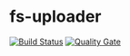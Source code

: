 # fs-uploader
[![Build Status](https://travis-ci.org/api-collab/fs-uploader.png)](https://travis-ci.org/api-collab/fs-uploader)
[![Quality Gate](https://sonarcloud.io/api/project_badges/measure?project=io.apicollab%3Afs-uploader&metric=alert_status)](https://sonarcloud.io/dashboard?id=io.apicollab%3Afs-uploader)
